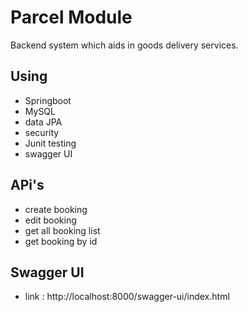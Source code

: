 
# Parcel Module

Backend system which aids in goods delivery services.



## Using

 - Springboot
 - MySQL 
 - data JPA
-  security
- Junit testing
- swagger UI



## APi's

- create booking
- edit booking
- get all booking list
- get booking by id 

## Swagger UI

- link : http://localhost:8000/swagger-ui/index.html